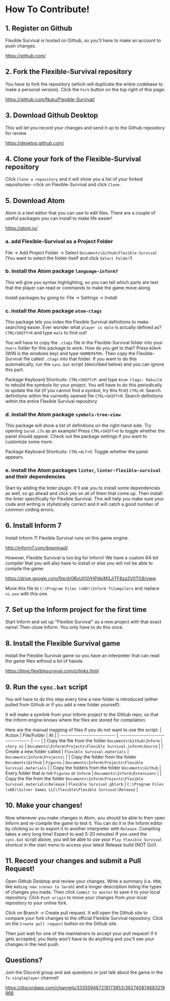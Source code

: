# How To Contribute!

## 1. Register on Github
Flexible Survival is hosted on Github, so you'll have to make an account to push changes.

https://github.com/

## 2. Fork the Flexible-Survival repository
You have to fork the repository (which will duplicate the entire codebase to make a personal version). Click the `Fork` button on the top right of this page:

https://github.com/Nuku/Flexible-Survival/

## 3. Download Github Desktop
This will let you record your changes and send it up to the Github repository for review.

https://desktop.github.com/

## 4. Clone your fork of the Flexible-Survival repository
Click `Clone a repository` and it will show you a list of your forked repositories--click on Flexible-Survival and click `Clone`.

## 5. Download Atom
Atom is a text editor that you can use to edit files. There are a couple of useful packages you can install to make life easier!

https://atom.io/

### a. add Flexible-Survival as a Project Folder
File -> Add Project Folder -> Select `Documents\Github\Flexible-Survival` (You want to select the folder itself and click `Select Folder`!)

### b. install the Atom package `language-inform7`
This will give you syntax highlighting, so you can tell which parts are text that the player can read or commands to make the game move along.

Install packages by going to: File -> Settings -> Install

### c. install the Atom package `atom-ctags`
This package lets you index the Flexible Survival definitions to make searching easier. Ever wonder what `player is male` is actually defined as? `CTRL+SHIFT+R` and type `male` to find out!

You will have to copy the `.ctags` file in the Flexible-Survival folder into your `Users` folder for this package to work. How do you get to that? Press `WIN+R` (WIN is the windows key) and type `%HOMEPATH%`. Then copy the Flexible-Survival file called `.ctags` into that folder. If you want to do this automatically, run the `sync.bat` script (described below) and you can ignore this part.

Package Keyboard Shortcuts:
`CTRL+SHIFT+P`: and type `Atom Ctags: Rebuild` to rebuild the symbols for your project. You will have to do this periodically to update the list (if you cannot find a symbol, try this first)
`CTRL+R`: Search definitions within the currently opened file
`CTRL+SHIFT+R`: Search definitions within the entire Flexible Survival repository

### d. install the Atom package `symbols-tree-view`
This package will show a list of definitions on the right-hand side. Try opening `Sarah.i7x` as an example! Press `CTRL+SHIFT+O` to toggle whether the panel should appear. Check out the package settings if you want to customize some more.

Package Keyboard Shortcuts:
`CTRL+ALT+O`: Toggle whether the panel appears.

### e. install the Atom packages `linter`, `linter-flexible-survival` and their dependencies
Start by adding the linter plugin. It'll ask you to install some dependencies as well, so go ahead and click yes on all of them that come up. Then install the linter specifically for Flexible Survival. This will help you make sure your code and writing is stylistically correct and it will catch a good number of common coding errors.

## 6. Install Inform 7
Install Inform 7! Flexible Survival runs on this game engine.

http://inform7.com/download/

However, Flexible Survival is too big for Inform! We have a custom 64-bit compiler that you will also have to install or else you will not be able to compile the game:

https://drive.google.com/file/d/0BxUh1iVHP4kiM3JjTF8za2V0TG8/view

Move this file to `C:\Program Files (x86)\Inform 7\Compilers` and replace `ni.exe` with this one.

## 7. Set up the Inform project for the first time
Start Inform and set up "Flexible Survival" as a new project with that exact name! Then close Inform. You only have to do this once.

## 8. Install the Flexible Survival game
Install the Flexible Survival game so you have an interpreter that can read the game files without a lot of hassle.

https://blog.flexiblesurvival.com/p/links.html

## 9. Run the `sync.bat` script
You will have to do this step every time a new folder is introduced (either pulled from Github or if you add a new folder yourself).

It will make a symlink from your Inform project to the Github repo, so that the Inform engine knows where the files are stored for compilation.

Here are the manual mapping of files if you do not want to use the script:
| Action                      | File/Folder                        | At  |
| --------------------------- | ---------------------------------- | --- |
| Copy the file from the folder `Documents\Github\Inform` | `story.ni` | `Documents\Inform\Projects\Flexible Survival.inform\Source` |
| Create a new folder called  | `Flexible Survival.materials` | `Documents\Inform\Projects\` |
| Copy the folder from the folder `Documents\Github` | `Figures` | `Documents\Inform\Projects\Flexible Survival.materials` |
| Copy the folders from the folder `Documents\Github` | Every folder that is not `Figures` or `Inform` | `Documents\Inform\Extensions` |
| Copy the file from the folder `Documents\Inform\Projects\Flexible Survival.materials\Release` | `Flexible Survival.gblorb` | `C:\Program Files (x86)\Silver Games LLC\flexible\Flexible Survival\Release` |

## 10. Make your changes!
Now whenever you make changes in Atom, you should be able to then open Inform and re-compile the game to test it. You can do it in the Inform editor by clicking `Go` or to export it to another interpreter with `Release`. Compiling takes a very long time! Expect to wait 5-20 minutes! If you used the `sync.bat` script above, you will be able to use your `Play Flexible Survival` shortcut in the start menu to access your latest Release build (NOT Go!).

## 11. Record your changes and submit a Pull Request!
Open Github Desktop and review your changes. Write a summary (i.e. title, like `Adding new scenes to Sarah`) and a longer description listing the types of changes you made. Then click `Commit to master` to save it to your local repository. Click `Push origin` to move your changes from your local repository to your online fork.

Click on Branch -> Create pull request. It will open the Github site to compare your fork changes to the official Flexible Survival repository. Click on the `Create pull request` button on the Github site.

Then just wait for one of the maintainers to accept your pull request! If it gets accepted, you likely won't have to do anything and you'll see your changes in the next push.

## Questions?
Join the Discord group and ask questions or just talk about the game in the `fs-singleplayer` channel!

https://discordapp.com/channels/333559467218173953/362740874683219968
